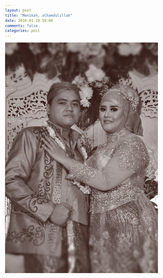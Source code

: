 ```yaml
---
layout: post
title: "Menikah, alhamdulillah"
date: 2016-01-10 10:00
comments: false
categories: post
---
```


![Alhamdulillah](/img/wedding.jpg)